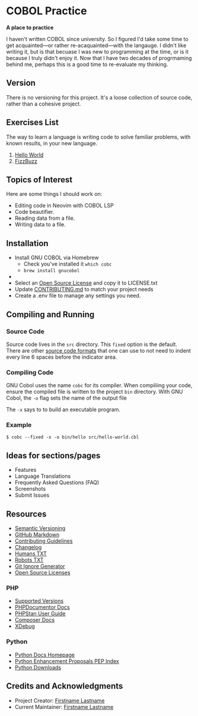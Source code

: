 
# COBOL Practice

__A place to practice__

I haven't written COBOL since university. So I figured I'd take some time to
get acquainted—or rather re-acaquainted—with the langauge. I didn't like
writing it, but is that becuase I was new to programming at the time, or is it
because I truly didn't enjoy it. Now that I have two decades of progrmaming
behind me, perhaps this is a good time to re-evaluate my thinking.

## Version

There is no versioning for this project. It's a loose collection of source
code, rather than a cohesive project.

##  Exercises List

The way to learn a language is writing code to solve familiar problems, with
known results, in your new language.

1. [Hello World](docs/hello-world.md)
1. [FizzBuzz](docs/fizzbuzz.md)


## Topics of Interest

Here are some things I should work on:

* Editing code in Neovim with COBOL LSP
* Code beautifier.
* Reading data from a file.
* Writing data to a file.


## Installation

* Install GNU COBOL via Homebrew
    - Check you've installed it `which cobc`
    - `brew install gnucobol`
*
* Select an [Open Source License](http://opensource.org/licenses) and copy it to LICENSE.txt
* Update [CONTRIBUTING.md](docs/CONTRIBUTING.md) to match your project needs
* Create a .env file to manage any settings you need.

## Compiling and Running

### Source Code

Source code lives in the `src` directory. This `fixed` option is the default.
There are other [source code
formats](https://gnucobol.sourceforge.io/doc/gnucobol.html#Source-format) that one
can use to not need to indent every line 6 spaces before the indicator area.


### Compiling Code

GNU Cobol uses the name `cobc` for its compiler.
When compiliing your code, ensure the compiled file is written to the project
`bin` directory. With GNU Cobol, the `-o` flag sets the name of the output file

The `-x` says to to build an executable program.


### Example

```shell
$ cobc --fixed -x -o bin/hello src/hello-world.cbl
```

## Ideas for sections/pages

* Features
* Language Translations
* Frequently Asked Questions (FAQ)
* Screenshots
* Submit Issues

## Resources

* [Semantic Versioning](http://semver.org)
* [GitHub Markdown](https://help.github.com/categories/writing-on-github/)
* [Contributing Guidelines](https://help.github.com/articles/setting-guidelines-for-repository-contributors/)
* [Changelog](docs/CHANGELOG.md)
* [Humans TXT](http://humanstxt.org/)
* [Robots TXT](http://www.robotstxt.org/)
* [Git Ignore Generator](https://www.gitignore.io/)
* [Open Source Licenses](http://opensource.org/licenses/GPL-3.0)

### PHP


* [Supported Versions](https://www.php.net/supported-versions.php)
* [PHPDocumentor Docs](https://docs.phpdoc.org/)
* [PHPStan User Guide](https://phpstan.org/user-guide/getting-started)
* [Composer Docs](https://getcomposer.org/doc/)
* [XDebug](https://xdebug.org/)

### Python

* [Python Docs Homepage](https://www.python.org/doc/)
* [Python Enhancement Proposals PEP Index](https://peps.python.org/#topics)
* [Python Downloads](https://www.python.org/downloads/)


## Credits and Acknowledgments

* Project Creator:  [Firstname Lastname](https://example.com)
* Current Maintainer: [Firstname Lastname](https://example.com)

